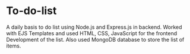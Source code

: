 # To-do-list
A daily basis to do list using Node.js and Express.js in backend. Worked with EJS Templates and used HTML, CSS, JavaScript for the frontend Development of the list. Also used MongoDB database to store the list of items.
